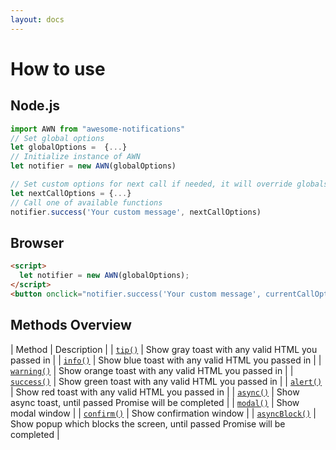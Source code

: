 ```yaml
---
layout: docs
---
```


# How to use

## Node.js

```javascript
import AWN from "awesome-notifications"
// Set global options
let globalOptions =  {...}
// Initialize instance of AWN
let notifier = new AWN(globalOptions)

// Set custom options for next call if needed, it will override globals
let nextCallOptions = {...}
// Call one of available functions
notifier.success('Your custom message', nextCallOptions)
```

## Browser

```html
<script>
  let notifier = new AWN(globalOptions);
</script>
<button onclick="notifier.success('Your custom message', currentCallOptions);">Show Success</button>
```

## Methods Overview

| Method                                             | Description    |
| [`tip()`](/docs/toasts/tip)                                           | Show gray toast with any valid HTML you passed in   |
| [`info()`](/docs/toasts/info)                                             | Show blue toast with any valid HTML you passed in    |
| [`warning()`](/docs/toasts/warning)                                             | Show orange toast with any valid HTML you passed in    |
| [`success()`](/docs/toasts/success)                                             | Show green toast with any valid HTML you passed in    |
| [`alert()`](/docs/toasts/alert)                                             | Show red toast with any valid HTML you passed in    |
| [`async()`](/docs/toasts/async)                                             | Show async toast, until passed Promise will be completed    |
| [`modal()`](/docs/popups/modal-window)                                             | Show modal window   |
| [`confirm()`](/docs/popups/confirmation-window)                                             | Show  confirmation window   |
| [`asyncBlock()`](/docs/popups/async-block)                                             | Show popup which blocks the screen, until passed Promise will be completed   |
